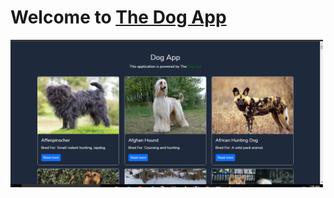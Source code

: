 # Welcome to [The Dog App](https://thedogapps.netlify.app/)

<img style="max-width:500px" src="showcase.PNG">